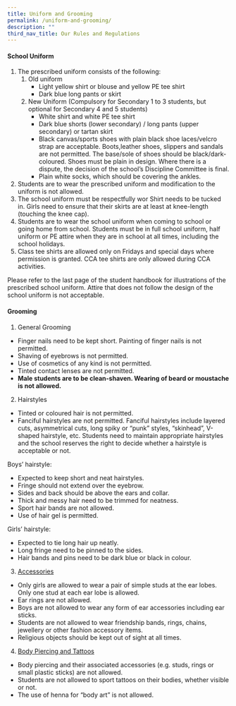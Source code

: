 ```yaml
---
title: Uniform and Grooming
permalink: /uniform-and-grooming/
description: ""
third_nav_title: Our Rules and Regulations
---
```

#### **School Uniform**

1.  The prescribed uniform consists of the following:
    1.  Old uniform
        *   Light yellow shirt or blouse and yellow PE tee shirt
        *   Dark blue long pants or skirt
    2.  New Uniform (Compulsory for Secondary 1 to 3 students, but optional for Secondary 4 and 5 students)
        *   White shirt and white PE tee shirt
        *   Dark blue shorts (lower secondary) / long pants (upper secondary) or tartan skirt
        *   Black canvas/sports shoes with plain black shoe laces/velcro strap are acceptable. Boots,leather shoes, slippers and sandals are not permitted. The base/sole of shoes should be black/dark-coloured. Shoes must be plain in design. Where there is a dispute, the decision of the school’s Discipline Committee is final.
        *   Plain white socks, which should be covering the ankles.
2.  Students are to wear the prescribed uniform and modification to the uniform is not allowed. 
3.  The school uniform must be respectfully wor Shirt needs to be tucked in. Girls need to ensure that their skirts are at least at knee-length (touching the knee cap).
4.  Students are to wear the school uniform when coming to school or going home from school. Students must be in full school uniform, half uniform or PE attire when they are in school at all times, including the school holidays.
5.  Class tee shirts are allowed only on Fridays and special days where permission is granted. CCA tee shirts are only allowed during CCA activities.

Please refer to the last page of the student handbook for illustrations of the prescribed school uniform. Attire that does not follow the design of the school uniform is not acceptable.

#### Grooming

1.  General Grooming

*   Finger nails need to be kept short. Painting of finger nails is not permitted.
*   Shaving of eyebrows is not permitted.
*   Use of cosmetics of any kind is not permitted.
*   Tinted contact lenses are not permitted.
*   **Male students are to be clean-shaven. Wearing of beard or moustache is not allowed.**

2.  Hairstyles

*   Tinted or coloured hair is not permitted.
*   Fanciful hairstyles are not permitted. Fanciful hairstyles include layered cuts, asymmetrical cuts, long spiky or “punk” styles, “skinhead”, V-shaped hairstyle, etc. Students need to maintain appropriate hairstyles and the school reserves the right to decide whether a hairstyle is acceptable or not.

Boys’ hairstyle:

*   Expected to keep short and neat hairstyles.
*   Fringe should not extend over the eyebrow.
*   Sides and back should be above the ears and collar.
*   Thick and messy hair need to be trimmed for neatness.
*   Sport hair bands are not allowed.
*   Use of hair gel is permitted.

Girls’ hairstyle:

*   Expected to tie long hair up neatly.
*   Long fringe need to be pinned to the sides.
*   Hair bands and pins need to be dark blue or black in colour.

3.  <u>Accessories</u>

*   Only girls are allowed to wear a pair of simple studs at the ear lobes. Only one stud at each ear lobe is allowed.
*   Ear rings are not allowed.
*   Boys are not allowed to wear any form of ear accessories including ear sticks.
*   Students are not allowed to wear friendship bands, rings, chains, jewellery or other fashion accessory items.
*   Religious objects should be kept out of sight at all times.

4.  <u>Body Piercing and Tattoos</u>

*   Body piercing and their associated accessories (e.g. studs, rings or small plastic sticks) are not allowed.
*   Students are not allowed to sport tattoos on their bodies, whether visible or not.
*   The use of henna for “body art” is not allowed.